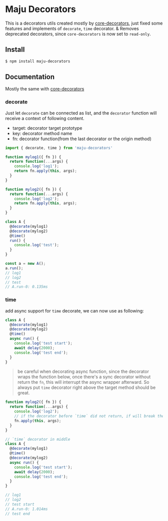 # Maju Decorators

This is a decorators utils created mostly by [core-decorators](https://www.npmjs.com/package/core-decorators), just fixed some features and implements of `decorate`, `time` decorator. & Removes deprecated decorators, since `core-decorators` is now set to `read-only`.


## Install

```bash
$ npm install maju-decorators
```


## Documentation

Mostly the same with [core-decorators](https://www.npmjs.com/package/core-decorators)


### decorate

Just let `decorate` can be connected as list, and the `decorator` function will receive a context of following content.

- target: decorator target prototype
- key: decorator method name
- fn: decorator function(from the last decorator or the origin method)

```js
import { decorate, time } from 'maju-decorators'

function mylog1({ fn }) {
  return function(...args) {
    console.log('log1');
    return fn.apply(this, args);
  }
}

function mylog2({ fn }) {
  return function(...args) {
    console.log('log2');
    return fn.apply(this, args);
  }
}

class A {
  @decorate(mylog1)
  @decorate(mylog2)
  @time()
  run() {
    console.log('test');
  }
}

const a = new A();
a.run();
// log1
// log2
// test
// A.run-0: 0.135ms
```


### time

add async support for `time` decorate, we can now use as following:

```js
class A {
  @decorate(mylog1)
  @decorate(mylog2)
  @time()
  async run() {
    console.log('test start');
    await delay(2000);
    console.log('test end');
  }
}
```

> be careful when decorating async function, since the decorator wraps the function below, once there's a sync decorator without return the `fn`, this will interrupt the async wrapper afterward. So always put `time` decorator right above the target method should be great.

```js
function mylog2({ fn }) {
  return function(...args) {
    console.log('log2');
    // if the decorator before `time` did not return, if will break the async
    fn.apply(this, args);
  }
}

// `time` decorator in middle
class A {
  @decorate(mylog1)
  @time()
  @decorate(mylog2)
  async run() {
    console.log('test start');
    await delay(2000);
    console.log('test end');
  }
}

// log1
// log2
// test start
// A.run-0: 1.014ms
// test end
```